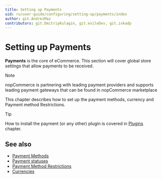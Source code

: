 ```yaml
---
title: Setting up Payments
uid: ru/user-guide/configuring/setting-up/payments/index
author: git.AndreiMaz
contributors: git.DmitriyKulagin, git.exileDev, git.ivkadp
---
```


# Setting up Payments

**Payments** is the core of eCommerce. This section will cover global store settings that allow payments to be received.

> [!NOTE]
> nopCommerce is partnering with leading payment providers and supports leading payment gateways that can be found in nopCommerce marketplace

This chapter describes how to set up the payment methods, currency and Payment method Restrictions.

> [!TIP]
> How to install the payment (or any other) plugin is covered in [Plugins](xref:en/user-guide/configuring/system/plugins) chapter.

## See also

- [Payment Methods](xref:en/user-guide/configuring/setting-up/payments/methods/index)
- [Payment statuses](xref:en/user-guide/configuring/setting-up/payments/payment-statuses)
- [Payment Method Restrictions](xref:en/user-guide/configuring/setting-up/payments/payment-method-restrictions)
- [Currencies](xref:en/user-guide/configuring/setting-up/payments/currencies)
